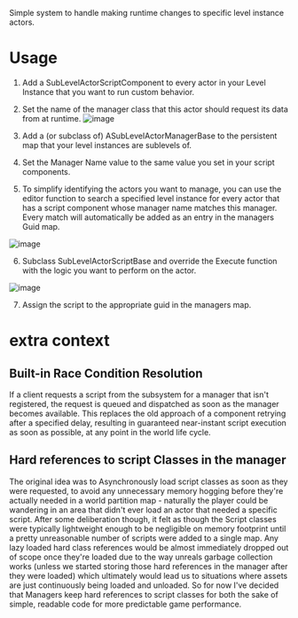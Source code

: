 Simple system to handle making runtime changes to specific level instance actors.  

# Usage

1. Add a SubLevelActorScriptComponent to every actor in your Level Instance that you want to run custom behavior.

2. Set the name of the manager class that this actor should request its data from at runtime.
![image](https://github.com/user-attachments/assets/ea4193ab-b9a0-427b-84f9-550465adfb3e)

3. Add a (or subclass of) ASubLevelActorManagerBase to the persistent map that your level instances are sublevels of.
 
4. Set the Manager Name value to the same value you set in your script components.

5. To simplify identifying the actors you want to manage, you can use the editor function to search a specified level instance for every actor that has a script component whose manager name matches this manager. Every match will automatically be added as an entry in the managers Guid map.

![image](https://github.com/user-attachments/assets/36621605-480d-4c8e-8066-450a144deda6)


6. Subclass SubLevelActorScriptBase and override the Execute function with the logic you want to perform on the actor.
  
![image](https://github.com/user-attachments/assets/98bae642-994a-4abe-b775-ecdfd7c52925)


7. Assign the script to the appropriate guid in the managers map.

# extra context 

## Built-in Race Condition Resolution
If a client requests a script from the subsystem for a manager that isn't registered, the request is queued and dispatched as soon as the manager becomes available. This replaces the old approach of a component retrying after a specified delay, resulting in guaranteed near-instant script execution as soon as possible, at any point in the world life cycle.

## Hard references to script Classes in the manager
The original idea was to Asynchronously load script classes as soon as they were requested, to avoid any unnecessary memory hogging before they're actually needed in a world partition map - naturally the player could be wandering in an area that didn't ever load an actor that needed a specific script. After some deliberation though, it felt as though the Script classes were typically lightweight enough to be negligible on memory footprint until a pretty unreasonable number of scripts were added to a single map. Any lazy loaded hard class references would be almost immediately dropped out of scope once they're loaded due to the way unreals garbage collection works (unless we started storing those hard references in the manager after they were loaded) which ultimately would lead us to situations where assets are just continuously being loaded and unloaded. So for now I've decided that Managers keep hard references to script classes for both the sake of simple, readable code for more predictable game performance.

